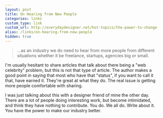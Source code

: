```yaml
---
layout: post
title: On Hearing from New People
categories: links
custom_type: link
custom_url: http://everydaydesigner.net/hot-topics/the-power-to-change-is-in-your-hands
alias: /links/on-hearing-from-new-people
hidden: true
---
```

>…as an industry we do need to hear from more people from different situations whether it be freelance, startups, agencies big or small.

I'm usually hesitant to share articles that talk about there being a "web celebrity" problem, but this is not that type of article. The author makes a good point in saying that most who have that "status", if you want to call it that, have earned it. They're great at what they do. The real issue is getting more people comfortable with sharing.

I was just talking about this with a designer friend of mine the other day. There are a lot of people doing interesting work, but become intimidated, and think they have nothing to contribute. You do. We all do. Write about it. You have the power to make our industry better.
